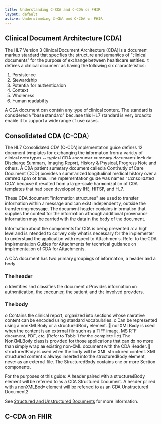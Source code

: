 ```yaml
---
title: Understanding C-CDA and C-CDA on FHIR
layout: default
active: Understanding C-CDA and C-CDA on FHIR
---
```


## Clinical Document Architecture (CDA)
The HL7 Version 3 Clinical Document Architecture (CDA) is a document markup standard that specifies the structure and semantics of "clinical documents" for the purpose of exchange between healthcare entities. It defines a clinical document as having the following six characteristics:
1. Persistence
2. Stewardship
3. Potential for authentication
4. Context
5. Wholeness
6. Human readability

A CDA document can contain any type of clinical content. The standard is considered a "base standard" becuase this HL7 standard is very broad to enable it to support a wide range of use cases.

## Consolidated CDA (C-CDA)
The HL7 Consolidated CDA (C-CDA)implementation guide defines 12 document templates for exchanging the information from a variety of clinical note types -- typical CDA encounter summary documents include: 
Discharge Summary, Imaging Report, History & Physical, Progress Note and others. A CDA patient summary document called a Continutiy of Care Document (CCD) provides a summarized longitudinal medical history over a defined span of time. The implementation guide was names "Consolidated CDA" because it resulted from a large-scale harmonization of CDA templates that had been developed by IHE, HITSP, and HL7. 

These CDA document "information structures" are used to transfer information within a message and can exist independently, outside the transferring message. The document header contains information that supplies the context for the information although additional provenance information may be carried with the data in the body of the document.

Information about the components for CDA is being presented at a high level and is intended to convey only what is necessary for the implementer to understand the application with respect to Attachments. Refer to the CDA Implementation Guides for Attachments for technical guidance on implementation of CDA for Attachments.

A CDA document has two primary groupings of information, a header and a body.

### The header 
o Identifies and classifies the document
o Provides information on authentication, the encounter, the patient, and the
involved providers.
### The body
o Contains the clinical report, organized into sections whose narrative content can
be encoded using standard vocabularies.
o Can be represented using a nonXMLBody or a structuredBody element.
 nonXMLBody is used when the content is an external file such as a
TIFF image, MS RTF document, PDF, etc. (Refer to Table 1 for the
complete list).The NonXMLBody class is provided for those applications
that can do no more than simply wrap an existing non-XML document
with the CDA Header.
 structuredBody is used when the body will be XML structured content.
XML structured content is always inserted into the structuredBody
element, never as an external file. The StructuredBody contains one or
more Section components.

For the purposes of this guide:
 A header paired with a structuredBody element will be referred to as a CDA Structured
Document.
 A header paired with a nonXMLBody element will be referred to as an CDA Unstructured
Document2.

See <a href="Structured_and_Unstructured_Documents.html">Structured and Unstructured Documents</a> for more information.

## C-CDA on FHIR